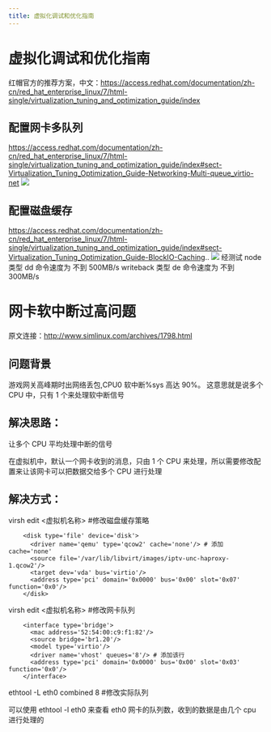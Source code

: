 ```yaml
---
title: 虚拟化调试和优化指南
---
```


# 虚拟化调试和优化指南

红帽官方的推荐方案，中文：<https://access.redhat.com/documentation/zh-cn/red_hat_enterprise_linux/7/html-single/virtualization_tuning_and_optimization_guide/index>

## 配置网卡多队列

<https://access.redhat.com/documentation/zh-cn/red_hat_enterprise_linux/7/html-single/virtualization_tuning_and_optimization_guide/index#sect-Virtualization_Tuning_Optimization_Guide-Networking-Multi-queue_virtio-net>
![](https://notes-learning.oss-cn-beijing.aliyuncs.com/un2vm8/1616123000773-caaef550-ee28-43b8-94eb-417936b2e088.jpeg)

## 配置磁盘缓存

<https://access.redhat.com/documentation/zh-cn/red_hat_enterprise_linux/7/html-single/virtualization_tuning_and_optimization_guide/index#sect-Virtualization_Tuning_Optimization_Guide-BlockIO-Caching>..
![](https://notes-learning.oss-cn-beijing.aliyuncs.com/un2vm8/1616123000746-e6a1ffde-9736-4cd9-a115-0449b16ef631.jpeg)
经测试
node 类型 dd 命令速度为 不到 500MB/s
writeback 类型 de 命令速度为 不到 300MB/s

# 网卡软中断过高问题

原文连接：<http://www.simlinux.com/archives/1798.html>

## 问题背景

游戏网关高峰期时出网络丢包,CPU0 软中断%sys 高达 90%。
这意思就是说多个 CPU 中，只有 1 个来处理软中断信号

## 解决思路：

让多个 CPU 平均处理中断的信号

在虚拟机中，默认一个网卡收到的消息，只由 1 个 CPU 来处理，所以需要修改配置来让该网卡可以把数据交给多个 CPU 进行处理

## 解决方式：

virsh edit <虚拟机名称> #修改磁盘缓存策略

        <disk type='file' device='disk'>
          <driver name='qemu' type='qcow2' cache='none'/> # 添加cache='none'
          <source file='/var/lib/libvirt/images/iptv-unc-haproxy-1.qcow2'/>
          <target dev='vda' bus='virtio'/>
          <address type='pci' domain='0x0000' bus='0x00' slot='0x07' function='0x0'/>
        </disk>

virsh edit <虚拟机名称> #修改网卡队列

        <interface type='bridge'>
          <mac address='52:54:00:c9:f1:82'/>
          <source bridge='br1.20'/>
          <model type='virtio'/>
          <driver name='vhost' queues='8'/> # 添加该行
          <address type='pci' domain='0x0000' bus='0x00' slot='0x03' function='0x0'/>
        </interface>

ethtool -L eth0 combined 8 #修改实际队列

可以使用 ethtool -l eth0 来查看 eth0 网卡的队列数，收到的数据是由几个 cpu 进行处理的
